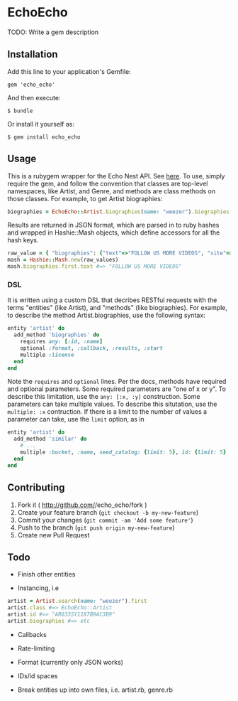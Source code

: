 # EchoEcho

TODO: Write a gem description

## Installation

Add this line to your application's Gemfile:

    gem 'echo_echo'

And then execute:

    $ bundle

Or install it yourself as:

    $ gem install echo_echo

## Usage

This is a rubygem wrapper for the Echo Nest API. See [here]( http://developer.echonest.com/docs/v4 ).
To use, simply require the gem, and follow the convention that classes are top-level namespaces, like Artist, and Genre,
and methods are class methods on those classes. For example, to get Artist biographies:

```ruby
biographies = EchoEcho::Artist.biographies(name: "weezer").biographies
```

Results are returned in JSON format, which are parsed in to ruby hashes and wrapped in Hashie::Mash objects,
which define accessors for all the hash keys.

```ruby
raw_value = { "biographies": {"text"=>"FOLLOW US MORE VIDEOS", "site"=>"myspace", "url"=>"http://www.myspace.com/weezer#biography", "license"=>{"type"=>"unknown", "attribution"=>"n/a", "attribution-url"=>"http://www.myspace.com/weezer#biography", "url"=>"n/a", "version"=>"n/a"}, "truncated"=>true}}
mash = Hashie::Mash.new(raw_values)
mash.biographies.first.text #=> "FOLLOW US MORE VIDEOS"
```

### DSL
It is written using a custom DSL that decribes RESTful requests with the terms "entities" (like Artist),
and "methods" (like biographies). For example, to describe the method Artist.biographies, use the following syntax:

```ruby
entity 'artist' do
  add_method 'biographies' do
    requires any: [:id, :name]
    optional :format, :callback, :results, :start
    multiple :license
  end
end
```

Note the `requires` and `optional` lines. Per the docs, methods have required and optional parameters. Some
required parameters are "one of x or y". To describe this limitation, use the `any: [:x, :y]` construction.
Some parameters can take multiple values. To describe this situtation, use the `multiple: :x` contruction. If there
is a limit to the number of values a parameter can take, use the `limit` option, as in

```ruby
entity 'artist' do
  add_method 'similar' do
    # ...
    multiple :bucket, :name, seed_catalog: {limit: 5}, id: {limit: 5}
  end
end
```

## Contributing

1. Fork it ( http://github.com/<my-github-username>/echo_echo/fork )
2. Create your feature branch (`git checkout -b my-new-feature`)
3. Commit your changes (`git commit -am 'Add some feature'`)
4. Push to the branch (`git push origin my-new-feature`)
5. Create new Pull Request


## Todo
- Finish other entities

- Instancing, i.e

```ruby
artist = Artist.search(name: "weezer").first
artist.class #=> EchoEcho::Artist
artist.id #=> "AR633SY1187B9AC3B9" 
artist.biographies #=> etc
```

- Callbacks

- Rate-limiting

- Format (currently only JSON works)

- IDs/id spaces

- Break entities up into own files, i.e. artist.rb, genre.rb